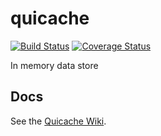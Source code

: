# quicache

[![Build Status](https://travis-ci.com/quicache/quicache.svg?branch=main)](https://travis-ci.com/quicache/quicache) [![Coverage Status](https://coveralls.io/repos/github/quicache/quicache/badge.svg?branch=main)](https://coveralls.io/github/quicache/quicache?branch=main)

In memory data store

## Docs

See the [Quicache Wiki](https://github.com/quicache/quicache/wiki).
